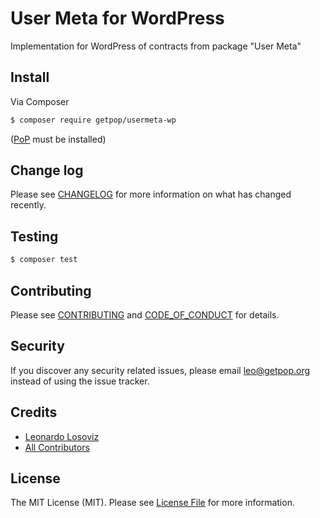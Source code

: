 # User Meta for WordPress

<!--
[![Latest Version on Packagist][ico-version]][link-packagist]
[![Software License][ico-license]](LICENSE.md)
[![Build Status][ico-travis]][link-travis]
[![Coverage Status][ico-scrutinizer]][link-scrutinizer]
[![Quality Score][ico-code-quality]][link-code-quality]
[![Total Downloads][ico-downloads]][link-downloads]
-->

Implementation for WordPress of contracts from package "User Meta"


## Install

Via Composer

``` bash
$ composer require getpop/usermeta-wp
```

([PoP](https://github.com/leoloso/PoP) must be installed)

<!--
## Usage

``` php
```
-->

## Change log

Please see [CHANGELOG](CHANGELOG.md) for more information on what has changed recently.

## Testing

``` bash
$ composer test
```

## Contributing

Please see [CONTRIBUTING](CONTRIBUTING.md) and [CODE_OF_CONDUCT](CODE_OF_CONDUCT.md) for details.

## Security

If you discover any security related issues, please email leo@getpop.org instead of using the issue tracker.

## Credits

- [Leonardo Losoviz][link-author]
- [All Contributors][link-contributors]

## License

The MIT License (MIT). Please see [License File](LICENSE.md) for more information.

[ico-version]: https://img.shields.io/packagist/v/getpop/usermeta-wp.svg?style=flat-square
[ico-license]: https://img.shields.io/badge/license-MIT-brightgreen.svg?style=flat-square
[ico-travis]: https://img.shields.io/travis/getpop/usermeta-wp/master.svg?style=flat-square
[ico-scrutinizer]: https://img.shields.io/scrutinizer/coverage/g/getpop/usermeta-wp.svg?style=flat-square
[ico-code-quality]: https://img.shields.io/scrutinizer/g/getpop/usermeta-wp.svg?style=flat-square
[ico-downloads]: https://img.shields.io/packagist/dt/getpop/usermeta-wp.svg?style=flat-square

[link-packagist]: https://packagist.org/packages/getpop/usermeta-wp
[link-travis]: https://travis-ci.org/getpop/usermeta-wp
[link-scrutinizer]: https://scrutinizer-ci.com/g/getpop/usermeta-wp/code-structure
[link-code-quality]: https://scrutinizer-ci.com/g/getpop/usermeta-wp
[link-downloads]: https://packagist.org/packages/getpop/usermeta-wp
[link-author]: https://github.com/leoloso
[link-contributors]: ../../contributors
